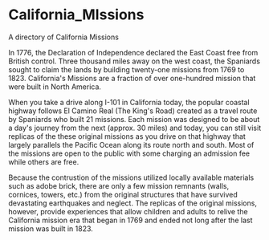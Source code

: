 # California_MIssions
A directory of California Missions

In 1776, the Declaration of Independence declared the East Coast free from British control.  Three thousand miles away on the west coast, the Spaniards sought to claim the lands by building twenty-one missions from 1769 to 1823.  California's Missions are a fraction of over one-hundred mission that were built in North America.

When you take a drive along I-101 in California today, the popular coastal highway follows El Camino Real (The King's Road) created as a travel route by Spaniards who built 21 missions.  Each mission was designed to be about a day's journey from the next (approx. 30 miles) and today, you can still visit replicas of the these original missions as you drive on that highway that largely parallels the Pacific Ocean along its route north and south.  Most of the missions are open to the
public with some charging an admission fee while others are free.

Because the contrustion of the missions utilized locally available materials such as adobe brick, there are only a few mission remnants (walls, cornices, towers, etc.) from the original structures that have survived devastating earthquakes and neglect.  The replicas of the original missions, however, provide experiences that allow children and adults to relive the California mission era that began in 1769 and ended not long after the last mission was built in 1823.

